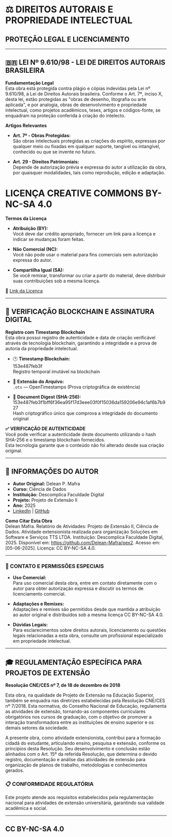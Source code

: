 # ⚖️ DIREITOS AUTORAIS E PROPRIEDADE INTELECTUAL

## PROTEÇÃO LEGAL E LICENCIAMENTO


---

## 🇧🇷 LEI Nº 9.610/98 - LEI DE DIREITOS AUTORAIS BRASILEIRA

**Fundamentação Legal**  
Esta obra está protegida contra plágio e cópias indevidas pela Lei nº 9.610/98, a Lei de Direitos Autorais brasileira. Conforme o Art. 7º, inciso X, desta lei, estão protegidas as "obras de desenho, litografia ou arte aplicada", e por analogia, obras de desenvolvimento e propriedade intelectual, como projetos acadêmicos, teses, artigos e códigos-fonte, se enquadram na proteção conferida à criação do intelecto.

**Artigos Relevantes**
- **Art. 7º - Obras Protegidas:**  
  São obras intelectuais protegidas as criações do espírito, expressas por qualquer meio ou fixadas em qualquer suporte, tangível ou intangível, conhecido ou que se invente no futuro.

- **Art. 29 - Direitos Patrimoniais:**  
  Depende de autorização prévia e expressa do autor a utilização da obra, por quaisquer modalidades, tais como reprodução, edição e adaptação.


# LICENÇA CREATIVE COMMONS BY-NC-SA 4.0

**Termos da Licença**

- **Atribuição (BY):**  
  Você deve dar crédito apropriado, fornecer um link para a licença e indicar se mudanças foram feitas.

- **Não Comercial (NC):**  
  Você não pode usar o material para fins comerciais sem autorização expressa do autor.

- **Compartilha Igual (SA):**  
  Se você remixar, transformar ou criar a partir do material, deve distribuir suas contribuições sob a mesma licença.

🔗 [Link da Licença](https://creativecommons.org/licenses/by-nc-sa/4.0/)

---

## 🔗 VERIFICAÇÃO BLOCKCHAIN E ASSINATURA DIGITAL

**Registro com Timestamp Blockchain**  
Esta obra possui registro de autenticidade e data de criação verificável através de tecnologia blockchain, garantindo a integridade e a prova de autoria da propriedade intelectual.

- 🕐 **Timestamp Blockchain:**  
  153e487feb3f  
  Registro temporal imutável na blockchain

- 📄 **Extensão do Arquivo:**  
  `.ots` — OpenTimestamps (Prova criptográfica de existência)

- 🔐 **Document Digest (SHA-256):**  
  153e487feb3f1bff6f36ea95f17d3eee03f0f15036da159206e94c1af6b7b927  
  Hash criptográfico único que comprova a integridade do documento original

**✅ VERIFICAÇÃO DE AUTENTICIDADE**  
Você pode verificar a autenticidade deste documento utilizando o hash SHA-256 e o timestamp blockchain fornecidos.  
Esta tecnologia garante que o conteúdo não foi alterado desde sua criação original.

---

## 👤 INFORMAÇÕES DO AUTOR

- **Autor Original:** Delean P. Mafra  
- **Curso:** Ciência de Dados  
- **Instituição:** Descomplica Faculdade Digital  
- **Projeto:** Projeto de Extensão II  
- **Ano:** 2025  
- [LinkedIn](https://www.linkedin.com/in/deleanmafra/) | [GitHub](https://github.com/Delean-Mafra)

**Como Citar Esta Obra**  
Delean Mafra. Relatório de Atividades: Projeto de Extensão II, Ciência de Dados. Atividade extensionista realizada para organização Soluções em Software e Serviços TTS LTDA. Instituição: Descomplica Faculdade Digital, 2025. Disponível em: https://github.com/Delean-Mafra/pex2. Acesso em: [05-06-2025]. Licença: CC BY-NC-SA 4.0.

---

### 📧 CONTATO E PERMISSÕES ESPECIAIS

- **Uso Comercial:**  
  Para uso comercial desta obra, entre em contato diretamente com o autor para obter autorização expressa e discutir os termos de licenciamento comercial.

- **Adaptações e Remixes:**  
  Adaptações e remixes são permitidos desde que mantida a atribuição ao autor original e distribuídos sob a mesma licença CC BY-NC-SA 4.0.

- **Dúvidas Legais:**  
  Para esclarecimentos sobre direitos autorais, licenciamento ou questões legais relacionadas a esta obra, consulte um profissional especializado em propriedade intelectual.

---

## 🎓 REGULAMENTAÇÃO ESPECÍFICA PARA PROJETOS DE EXTENSÃO

**Resolução CNE/CES nº 7, de 18 de dezembro de 2018**

Esta obra, na qualidade de Projeto de Extensão na Educação Superior, também se enquadra nas diretrizes estabelecidas pela Resolução CNE/CES nº 7/2018. Esta normativa, do Conselho Nacional de Educação, regulamenta as atividades de extensão, tornando-as componentes curriculares obrigatórios nos cursos de graduação, com o objetivo de promover a interação transformadora entre as instituições de ensino superior e os demais setores da sociedade.

A presente obra, como atividade extensionista, contribui para a formação cidadã do estudante, articulando ensino, pesquisa e extensão, conforme os princípios desta Resolução. Seu desenvolvimento e conclusão estão alinhados com o Art. 15º da referida Resolução, que determina o devido registro, documentação e análise das atividades de extensão para organização de planos de trabalho, metodologias e conhecimentos gerados.

### 📋 CONFORMIDADE REGULATÓRIA

Este projeto atende aos requisitos estabelecidos pela regulamentação nacional para atividades de extensão universitária, garantindo sua validade acadêmica e social.

---
**CC BY-NC-SA 4.0**
---
